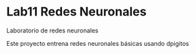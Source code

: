# Lab11 Redes Neuronales
Laboratorio de redes neuronales

Este proyecto entrena redes neuronales básicas usando dpigitos
